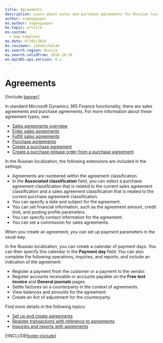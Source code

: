```yaml
---
title: Agreements
description: Learn about sales and purchase agreements for Russian localization, including a list that outlines the extensions to include in the Russian localization.
author: evgenypopov
ms.author: evgenypopov
ms.topic: article
ms.custom: 
  - bap-template
ms.date: 07/01/2024
ms.reviewer: johnmichalak
ms.search.region: Russia
ms.search.validFrom: 2018-10-28
ms.dyn365.ops.version: 8.1
---
```


# Agreements
[!include [banner](../../includes/banner.md)]

In standard Microsoft Dynamics 365 Finance functionality, there are sales agreements and purchase agreements. For more information about these agreement types, see:

- [Sales agreements overview](../../../supply-chain/sales-marketing/sales-agreements.md)
- [Enter sales agreements](../../../supply-chain/sales-marketing/tasks/enter-sales-agreements.md)
- [Fulfill sales agreements](../../../supply-chain/sales-marketing/tasks/fulfill-sales-agreements.md)
- [Purchase agreements](../../../supply-chain/procurement/purchase-agreements.md)
- [Create a purchase agreement](../../../supply-chain/procurement/tasks/create-purchase-agreement.md)
- [Create a purchase release order from a purchase agreement](../../../supply-chain/procurement/tasks/create-purchase-release-order-purchase-agreement.md)

In the Russian localization, the following extensions are included in the settings:

- Agreements are numbered within the agreement classification.
- In the **Associated classification** field, you can select a purchase agreement classification that is related to the current sales agreement classification and a sales agreement classification that is related to the current purchase agreement classification.
- You can specify a date and subject for the agreement.
- You can set financial information, such as the agreement amount, credit limit, and posting profile parameters.
- You can specify contact information for the agreement.
- You can set a commission for sales agreements.

When you create an agreement, you can set up payment parameters in the usual way.

In the Russian localization, you can create a calendar of payment days. You can then specify this calendar in the **Payment day** field. You can also complete the following operations, inquiries, and reports, and include an indication of the agreement:

- Register a payment from the customer or a payment to the vendor.
- Register accounts receivable or accounts payable on the **Free text invoice** and **General journals** pages.
- Settle factures on a counterparty in the context of agreements.
- View balances and amounts for the agreement.
- Create an Act of adjustment for the counterparty.

Find more details in the following topics:

- [Set up and create agreements](rus-set-up-and-create-agreements.md)
- [Register transactions with reference to agreements](rus-register-transactions-with-reference-to-agreements.md)
- [Inquiries and reports with agreements](rus-inquiries-reports-agreements.md)


[!INCLUDE[footer-include](../../../includes/footer-banner.md)]
